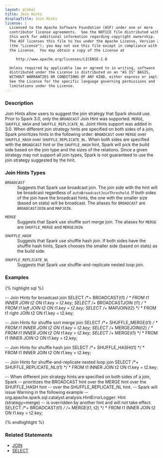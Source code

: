 ```yaml
---
layout: global
title: Join Hints
displayTitle: Join Hints
license: |
  Licensed to the Apache Software Foundation (ASF) under one or more
  contributor license agreements.  See the NOTICE file distributed with
  this work for additional information regarding copyright ownership.
  The ASF licenses this file to You under the Apache License, Version 2.0
  (the "License"); you may not use this file except in compliance with
  the License.  You may obtain a copy of the License at

     http://www.apache.org/licenses/LICENSE-2.0

  Unless required by applicable law or agreed to in writing, software
  distributed under the License is distributed on an "AS IS" BASIS,
  WITHOUT WARRANTIES OR CONDITIONS OF ANY KIND, either express or implied.
  See the License for the specific language governing permissions and
  limitations under the License.
---
```

### Description

Join Hints allow users to suggest the join strategy that Spark should use. Prior to Spark 3.0, only the `BROADCAST` Join Hint was supported. `MERGE`, `SHUFFLE_HASH` and `SHUFFLE_REPLICATE_NL` Joint Hints support was added in 3.0. When different join strategy hints are specified on both sides of a join, Spark prioritizes hints in the following order: `BROADCAST` over `MERGE` over `SHUFFLE_HASH` over `SHUFFLE_REPLICATE_NL`. When both sides are specified with the `BROADCAST` hint or the `SHUFFLE_HASH` hint, Spark will pick the build side based on the join type and the sizes of the relations. Since a given strategy may not support all join types, Spark is not guaranteed to use the join strategy suggested by the hint.

### Join Hints Types

<dl>
  <dt><code><em>BROADCAST</em></code></dt>
  <dd>
    Suggests that Spark use broadcast join. The join side with the hint will be broadcast regardless of <code>autoBroadcastJoinThreshold</code>. If both sides of the join have the broadcast hints, the one with the smaller size (based on stats) will be broadcast. The aliases for <code>BROADCAST</code> are <code>BROADCASTJOIN</code> and <code>MAPJOIN</code>.
  </dd>
</dl>

<dl>
  <dt><code><em>MERGE</em></code></dt>
  <dd>
     Suggests that Spark use shuffle sort merge join. The aliases for <code>MERGE</code> are <code>SHUFFLE_MERGE</code> and <code>MERGEJOIN</code>.
  </dd>
</dl>

<dl>
  <dt><code><em>SHUFFLE_HASH</em></code></dt>
  <dd>
     Suggests that Spark use shuffle hash join. If both sides have the shuffle hash hints, Spark chooses the smaller side (based on stats) as the build side.
  </dd>
</dl>

<dl>
  <dt><code><em>SHUFFLE_REPLICATE_NL</em></code></dt>
  <dd>
    Suggests that Spark use shuffle-and-replicate nested loop join.
  </dd>
</dl>

### Examples

{% highlight sql %}

-- Join Hints for broadcast join
SELECT /*+ BROADCAST(t1) */ * FROM t1 INNER JOIN t2 ON t1.key = t2.key;
SELECT /*+ BROADCASTJOIN (t1) */ * FROM t1 left JOIN t2 ON t1.key = t2.key;
SELECT /*+ MAPJOIN(t2) */ * FROM t1 right JOIN t2 ON t1.key = t2.key;

-- Join Hints for shuffle sort merge join
SELECT /*+ SHUFFLE_MERGE(t1) */ * FROM t1 INNER JOIN t2 ON t1.key = t2.key;
SELECT /*+ MERGEJOIN(t2) */ * FROM t1 INNER JOIN t2 ON t1.key = t2.key;
SELECT /*+ MERGE(t1) */ * FROM t1 INNER JOIN t2 ON t1.key = t2.key;

-- Join Hints for shuffle hash join
SELECT /*+ SHUFFLE_HASH(t1) */ * FROM t1 INNER JOIN t2 ON t1.key = t2.key;

-- Join Hints for shuffle-and-replicate nested loop join
SELECT /*+ SHUFFLE_REPLICATE_NL(t1) */ * FROM t1 INNER JOIN t2 ON t1.key = t2.key;

-- When different join strategy hints are specified on both sides of a join, Spark
-- prioritizes the BROADCAST hint over the MERGE hint over the SHUFFLE_HASH hint
-- over the SHUFFLE_REPLICATE_NL hint.
-- Spark will issue Warning in the following example
-- org.apache.spark.sql.catalyst.analysis.HintErrorLogger: Hint (strategy=merge)
-- is overridden by another hint and will not take effect.
SELECT /*+ BROADCAST(t1) */ /*+ MERGE(t1, t2) */ * FROM t1 INNER JOIN t2 ON t1.key = t2.key;

{% endhighlight %}

### Related Statements
- [JOIN](sql-ref-syntax-qry-select-join.html)
- [SELECT](sql-ref-syntax-qry-select.html)
